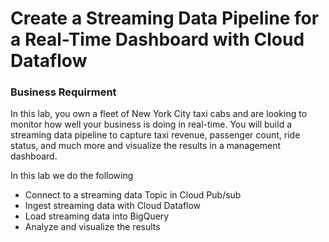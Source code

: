 # Create a Streaming Data Pipeline for a Real-Time Dashboard with Cloud Dataflow

### Business Requirment 
In this lab, you own a fleet of New York City taxi cabs and are looking to monitor how well your business is doing in real-time. You will build a streaming data pipeline to capture taxi revenue, passenger count, ride status, and much more and visualize the results in a management dashboard. 



In this lab we do the following 
-   Connect to a streaming data Topic in Cloud Pub/sub
-   Ingest streaming data with Cloud Dataflow
-   Load streaming data into BigQuery
-   Analyze and visualize the results



<!--stackedit_data:
eyJoaXN0b3J5IjpbMTg1NTcxMDQ3MSw0NTk2NzYwNTIsMTI3MT
MzMjI1M119
-->